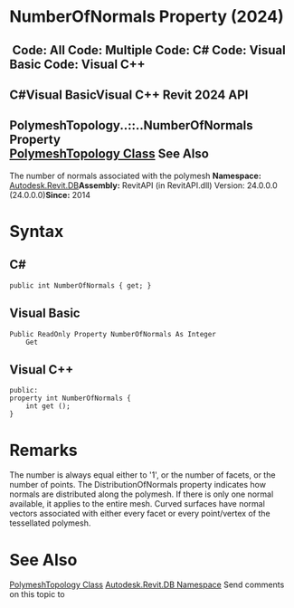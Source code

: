 # NumberOfNormals Property (2024)

﻿
 Code: All Code: Multiple Code: C# Code: Visual Basic Code: Visual C++   
---  
C#Visual BasicVisual C++
Revit 2024 API  
---  
PolymeshTopology..::..NumberOfNormals Property   
[PolymeshTopology Class](fef5982c-3825-eed0-f792-1e0bff5509c2.md "PolymeshTopology Class") See Also  
---  
The number of normals associated with the polymesh 
**Namespace:** [Autodesk.Revit.DB](87546ba7-461b-c646-cbb1-2cb8f5bff8b2.md "Autodesk.Revit.DB Namespace")**Assembly:** RevitAPI (in RevitAPI.dll) Version: 24.0.0.0 (24.0.0.0)**Since:** 2014 
# Syntax
C#  
---  
```text
public int NumberOfNormals { get; }
```
  
Visual Basic  
---  
```text
Public ReadOnly Property NumberOfNormals As Integer
	Get
```
  
Visual C++  
---  
```text
public:
property int NumberOfNormals {
	int get ();
}
```
  
# Remarks
The number is always equal either to '1', or the number of facets, or the number of points. The DistributionOfNormals property indicates how normals are distributed along the polymesh. If there is only one normal available, it applies to the entire mesh. Curved surfaces have normal vectors associated with either every facet or every point/vertex of the tessellated polymesh. 
# See Also
[PolymeshTopology Class](fef5982c-3825-eed0-f792-1e0bff5509c2.md "PolymeshTopology Class")
[Autodesk.Revit.DB Namespace](87546ba7-461b-c646-cbb1-2cb8f5bff8b2.md "Autodesk.Revit.DB Namespace")
Send comments on this topic to 